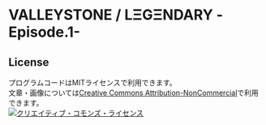 # VALLEYSTONE / LΞGΞNDARY -Episode.1-

## License

プログラムコードはMITライセンスで利用できます。  
文章・画像については<a rel="license" href="http://creativecommons.org/licenses/by-nc/4.0/">Creative Commons Attribution-NonCommercial</a>で利用できます。  
<a rel="license" href="http://creativecommons.org/licenses/by-nc/4.0/"><img alt="クリエイティブ・コモンズ・ライセンス" style="border-width:0" src="http://i.creativecommons.org/l/by-nc/4.0/88x31.png" /></a>
